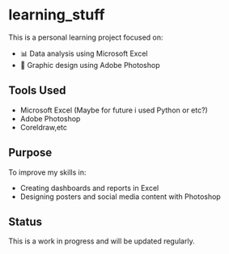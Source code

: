 # learning_stuff

This is a personal learning project focused on:

- 📊 Data analysis using Microsoft Excel
- 🎨 Graphic design using Adobe Photoshop

## Tools Used

- Microsoft Excel (Maybe for future i used Python or etc?)
- Adobe Photoshop
- Coreldraw,etc

## Purpose

To improve my skills in:
- Creating dashboards and reports in Excel
- Designing posters and social media content with Photoshop

## Status

This is a work in progress and will be updated regularly.
